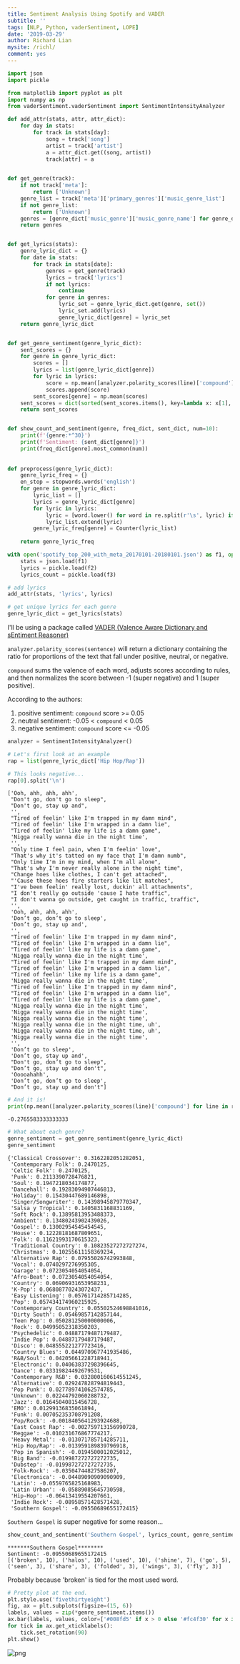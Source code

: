 ```yaml
---
title: Sentiment Analysis Using Spotify and VADER
subtitle: ''
tags: [NLP, Python, vaderSentiment, LOPE]
date: '2019-03-29'
author: Richard Lian
mysite: /richl/
comment: yes
---
```




```python
import json
import pickle

from matplotlib import pyplot as plt
import numpy as np
from vaderSentiment.vaderSentiment import SentimentIntensityAnalyzer
```


```python
def add_attr(stats, attr, attr_dict):
    for day in stats:
        for track in stats[day]:
            song = track['song']
            artist = track['artist']
            a = attr_dict.get((song, artist))
            track[attr] = a
            

def get_genre(track):
    if not track['meta']:
        return ['Unknown']
    genre_list = track['meta']['primary_genres']['music_genre_list']
    if not genre_list:
        return ['Unknown']
    genres = [genre_dict['music_genre']['music_genre_name'] for genre_dict in genre_list]
    return genres


def get_lyrics(stats):
    genre_lyric_dict = {}
    for date in stats:
        for track in stats[date]:
            genres = get_genre(track)
            lyrics = track['lyrics']
            if not lyrics:
                continue
            for genre in genres:
                lyric_set = genre_lyric_dict.get(genre, set())
                lyric_set.add(lyrics)
                genre_lyric_dict[genre] = lyric_set
    return genre_lyric_dict


def get_genre_sentiment(genre_lyric_dict):
    sent_scores = {}
    for genre in genre_lyric_dict:
        scores = []
        lyrics = list(genre_lyric_dict[genre])
        for lyric in lyrics:
            score = np.mean([analyzer.polarity_scores(line)['compound'] for line in lyric.split('\n')])
            scores.append(score)
        sent_scores[genre] = np.mean(scores)
    sent_scores = dict(sorted(sent_scores.items(), key=lambda x: x[1], reverse=True))
    return sent_scores


def show_count_and_sentiment(genre, freq_dict, sent_dict, num=10):
    print(f'{genre:*^30}')
    print(f'Sentiment: {sent_dict[genre]}')
    print(freq_dict[genre].most_common(num))
    
                
def preprocess(genre_lyric_dict):
    genre_lyric_freq = {}
    en_stop = stopwords.words('english')
    for genre in genre_lyric_dict:
        lyric_list = []
        lyrics = genre_lyric_dict[genre]
        for lyric in lyrics:
            lyric = [word.lower() for word in re.split(r'\s', lyric) if word.lower() not in en_stop and word.isalpha()]
            lyric_list.extend(lyric)
        genre_lyric_freq[genre] = Counter(lyric_list)
        
    return genre_lyric_freq
```


```python
with open('spotify_top_200_with_meta_20170101-20180101.json') as f1, open('spotify_lyrics.pkl', 'rb') as f2, open('spotify_lyrics_freq.pkl', 'rb') as f3:
    stats = json.load(f1)
    lyrics = pickle.load(f2)
    lyrics_count = pickle.load(f3)
```


```python
# add lyrics
add_attr(stats, 'lyrics', lyrics)
```


```python
# get unique lyrics for each genre
genre_lyric_dict = get_lyrics(stats)
```

I'll be using a package called [VADER (Valence Aware Dictionary and sEntiment Reasoner)](https://github.com/cjhutto/vaderSentiment)

`analyzer.polarity_scores(sentence)` will return a dictionary containing the ratio for proportions of the text that fall under positive, neutral, or negative.

`compound` sums the valence of each word, adjusts scores according to rules, and then normalizes the score between -1 (super negative) and 1 (super positive).

According to the authors:
1. positive sentiment: `compound` score >= 0.05
2. neutral sentiment: -0.05 < `compound` < 0.05
3. negative sentiment: `compound` score <= -0.05


```python
analyzer = SentimentIntensityAnalyzer()
```


```python
# Let's first look at an example
rap = list(genre_lyric_dict['Hip Hop/Rap'])
```


```python
# This looks negative...
rap[0].split('\n')
```




    ['Ooh, ahh, ahh, ahh',
     "Don't go, don't go to sleep",
     "Don't go, stay up and",
     '',
     "Tired of feelin' like I'm trapped in my damn mind",
     "Tired of feelin' like I'm wrapped in a damn lie",
     "Tired of feelin' like my life is a damn game",
     'Nigga really wanna die in the night time',
     '',
     "Only time I feel pain, when I'm feelin' love",
     "That's why it's tatted on my face that I'm damn numb",
     "Only time I'm in my mind, when I'm all alone",
     "That's why I'm never really alone in the night time",
     "Change hoes like clothes, I can't get attached",
     "'Cause these hoes fire starters like lit matches",
     "I've been feelin' really lost, duckin' all attachments",
     "I don't really go outside 'cause I hate traffic",
     "I don't wanna go outside, get caught in traffic, traffic",
     '',
     'Ooh, ahh, ahh, ahh',
     'Don’t go, don’t go to sleep',
     'Don’t go, stay up and',
     '',
     "Tired of feelin' like I'm trapped in my damn mind",
     "Tired of feelin' like I'm wrapped in a damn lie",
     "Tired of feelin' like my life is a damn game",
     'Nigga really wanna die in the night time',
     "Tired of feelin' like I'm trapped in my damn mind",
     "Tired of feelin' like I'm wrapped in a damn lie",
     "Tired of feelin' like my life is a damn game",
     'Nigga really wanna die in the night time',
     "Tired of feelin' like I'm trapped in my damn mind",
     "Tired of feelin' like I'm wrapped in a damn lie",
     "Tired of feelin' like my life is a damn game",
     'Nigga really wanna die in the night time',
     'Nigga really wanna die in the night time',
     'Nigga really wanna die in the night time',
     'Nigga really wanna die in the night time, uh',
     'Nigga really wanna die in the night time, uh',
     'Nigga really wanna die in the night time',
     '',
     'Don’t go to sleep',
     'Don’t go, stay up and',
     "Don't go, don’t go to sleep",
     "Don’t go, stay up and don't",
     'Ooooahahh',
     'Don’t go, don’t go to sleep',
     "Don’t go, stay up and don't"]




```python
# And it is!
print(np.mean([analyzer.polarity_scores(line)['compound'] for line in rap[0].split('\n')]))
```

    -0.2765583333333333



```python
# What about each genre?
genre_sentiment = get_genre_sentiment(genre_lyric_dict)
genre_sentiment
```




    {'Classical Crossover': 0.3162282051282051,
     'Contemporary Folk': 0.2470125,
     'Celtic Folk': 0.2470125,
     'Punk': 0.2113390728476821,
     'Soul': 0.1947218034174877,
     'Dancehall': 0.19283094907446813,
     'Holiday': 0.15430447689146898,
     'Singer/Songwriter': 0.14398945879770347,
     'Salsa y Tropical': 0.1405831168831169,
     'Soft Rock': 0.13895813953488373,
     'Ambient': 0.13480243902439026,
     'Gospel': 0.13002954545454545,
     'House': 0.12228181687809651,
     'Folk': 0.11621993170615323,
     'Traditional Country': 0.10823527272727274,
     'Christmas': 0.10255611158369234,
     'Alternative Rap': 0.07955026742993848,
     'Vocal': 0.0740297276995305,
     'Garage': 0.0723054054054054,
     'Afro-Beat': 0.0723054054054054,
     'Country': 0.06906931653958231,
     'K-Pop': 0.06808770243072437,
     'Easy Listening': 0.05761714285714285,
     'Pop': 0.057434174960215925,
     'Contemporary Country': 0.05502524698841016,
     'Dirty South': 0.05469857142857144,
     'Teen Pop': 0.050281250000000006,
     'Rock': 0.04995052318350203,
     'Psychedelic': 0.04887179487179487,
     'Indie Pop': 0.04887179487179487,
     'Disco': 0.048555221277723416,
     'Country Blues': 0.044970967741935486,
     'R&B/Soul': 0.04205661228718941,
     'Electronic': 0.04063837298396645,
     'Dance': 0.03319824492679531,
     'Contemporary R&B': 0.032800160614551245,
     'Alternative': 0.029247828794819443,
     'Pop Punk': 0.027789741062574785,
     'Unknown': 0.02244792060288732,
     'Jazz': 0.01645040815456728,
     'EMO': 0.01299136835061894,
     'Funk': 0.007052353708791208,
     'Pop/Rock': -0.0018405641293924688,
     'East Coast Rap': -0.002759713156990728,
     'Reggae': -0.010231676867774217,
     'Heavy Metal': -0.013071785714285711,
     'Hip Hop/Rap': -0.013959189839796918,
     'Pop in Spanish': -0.0194500012025012,
     'Big Band': -0.019987272727272735,
     'Dubstep': -0.019987272727272735,
     'Folk-Rock': -0.03504744827586207,
     'Electronica': -0.04489090909090909,
     'Latin': -0.0559765825168983,
     'Latin Urban': -0.05889085645730598,
     'Hip-Hop': -0.06413419554207661,
     'Indie Rock': -0.08958571428571428,
     'Southern Gospel': -0.09550689655172415}



`Southern Gospel` is super negative for some reason...


```python
show_count_and_sentiment('Southern Gospel', lyrics_count, genre_sentiment)
```

    *******Southern Gospel********
    Sentiment: -0.09550689655172415
    [('broken', 10), ('halos', 10), ('used', 10), ('shine', 7), ('go', 5), ('seen', 3), ('share', 3), ('folded', 3), ('wings', 3), ('fly', 3)]


Probably because 'broken' is tied for the most used word.


```python
# Pretty plot at the end.
plt.style.use('fivethirtyeight')
fig, ax = plt.subplots(figsize=(15, 6))
labels, values = zip(*genre_sentiment.items())
ax.bar(labels, values, color=['#008fd5' if x > 0 else '#fc4f30' for x in values])
for tick in ax.get_xticklabels():
    tick.set_rotation(90)
plt.show()
```


![png](index_files/index_14_0.png)


